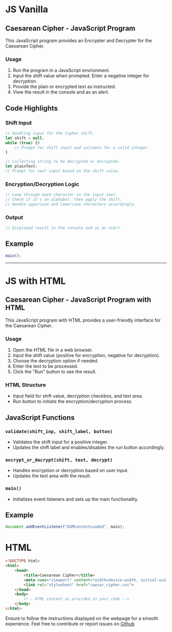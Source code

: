 # JS Vanilla
## Caesarean Cipher - JavaScript Program

This JavaScript program provides an Encrypter and Decrypter for the Caesarean Cipher.

### Usage

1. Run the program in a JavaScript environment.
2. Input the shift value when prompted. Enter a negative integer for decryption.
3. Provide the plain or encrypted text as instructed.
4. View the result in the console and as an alert.

## Code Highlights

### Shift Input
```javascript
// Handling input for the Cipher shift.
let shift = null;
while (true) {0
    // Prompt for shift input and validate for a valid integer.
}

// Collecting string to be decrypted or encrypted.
let plainText;
// Prompt for text input based on the shift value.
```

### Encryption/Decryption Logic
```javascript
// Loop through each character in the input text.
// Check if it's an alphabet, then apply the shift.
// Handle uppercase and lowercase characters accordingly.
```

### Output
```javascript
// Displayed result in the console and as an alert.
```

## Example
```javascript
main();
```

---

# JS with HTML
## Caesarean Cipher - JavaScript Program with HTML

This JavaScript program with HTML provides a user-friendly interface for the Caesarean Cipher.

### Usage

1. Open the HTML file in a web browser.
2. Input the shift value (positive for encryption, negative for decryption).
3. Choose the decryption option if needed.
4. Enter the text to be processed.
5. Click the "Run" button to see the result.

### HTML Structure

- Input field for shift value, decryption checkbox, and text area.
- Run button to initiate the encryption/decryption process.

## JavaScript Functions

### `validate(shift_inp, shift_label, button)`
- Validates the shift input for a positive integer.
- Updates the shift label and enables/disables the run button accordingly.

### `encrypt_or_decrypt(shift, text, decrypt)`
- Handles encryption or decryption based on user input.
- Updates the text area with the result.

### `main()`
- Initializes event listeners and sets up the main functionality.

## Example
```javascript
document.addEventListener("DOMContentLoaded", main);
```

# HTML
```html
<!DOCTYPE html>
<html>
    <head>
        <title>Caesarean Cipher</title>
        <meta name="viewport" content="width=device-width, initial-scale=1.0">
        <link rel="stylesheet" href="caesar_cipher.css">
    </head>
    <body>
        <!-- HTML content as provided in your code -->
    </body>
</html>
```

Ensure to follow the instructions displayed on the webpage for a smooth experience.
Feel free to contribute or report issues on [Github](https://github.com/Genesis-js/Cryptography)